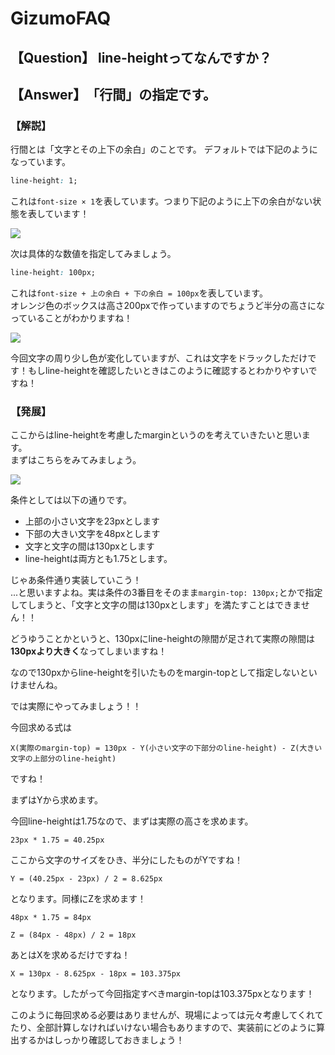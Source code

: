 # GizumoFAQ

## 【Question】 line-heightってなんですか？

## 【Answer】　「行間」の指定です。

### 【解説】

行間とは「文字とその上下の余白」のことです。
デフォルトでは下記のようになっています。

```css
line-height: 1;
```
これは`font-size × 1`を表しています。つまり下記のように上下の余白がない状態を表しています！

![](https://res.cloudinary.com/gizumo-inc/image/upload/v1670566975/curriculums/GizumoFAQ/%E3%82%B9%E3%82%AF%E3%83%AA%E3%83%BC%E3%83%B3%E3%82%B7%E3%83%A7%E3%83%83%E3%83%88_2022-12-07_11.38.56.png)

次は具体的な数値を指定してみましょう。

```css
line-height: 100px;
```

これは`font-size + 上の余白 + 下の余白 = 100px`を表しています。  
オレンジ色のボックスは高さ200pxで作っていますのでちょうど半分の高さになっていることがわかりますね！

![](https://res.cloudinary.com/gizumo-inc/image/upload/v1670566874/curriculums/GizumoFAQ/%E3%82%B9%E3%82%AF%E3%83%AA%E3%83%BC%E3%83%B3%E3%82%B7%E3%83%A7%E3%83%83%E3%83%88_2022-12-07_11.38.01.png)

今回文字の周り少し色が変化していますが、これは文字をドラックしただけです！もしline-heightを確認したいときはこのように確認するとわかりやすいですね！

### 【発展】

ここからはline-heightを考慮したmarginというのを考えていきたいと思います。  
まずはこちらをみてみましょう。

![](https://res.cloudinary.com/gizumo-inc/image/upload/v1670838448/curriculums/GizumoFAQ/%E3%82%B9%E3%82%AF%E3%83%AA%E3%83%BC%E3%83%B3%E3%82%B7%E3%83%A7%E3%83%83%E3%83%88_2022-12-12_12.57.07.png)

条件としては以下の通りです。

- 上部の小さい文字を23pxとします
- 下部の大きい文字を48pxとします
- 文字と文字の間は130pxとします
- line-heightは両方とも1.75とします。

じゃあ条件通り実装していこう！  
...と思いますよね。実は条件の3番目をそのまま`margin-top: 130px;`とかで指定してしまうと、「文字と文字の間は130pxとします」を満たすことはできません！！

どうゆうことかというと、130pxにline-heightの隙間が足されて実際の隙間は**130pxより大きく**なってしまいますね！

なので130pxからline-heightを引いたものをmargin-topとして指定しないといけませんね。

では実際にやってみましょう！！

今回求める式は  

```
X(実際のmargin-top) = 130px - Y(小さい文字の下部分のline-height) - Z(大きい文字の上部分のline-height)
```

ですね！

まずはYから求めます。

今回line-heightは1.75なので、まずは実際の高さを求めます。
```
23px * 1.75 = 40.25px
```

ここから文字のサイズをひき、半分にしたものがYですね！

```
Y = (40.25px - 23px) / 2 = 8.625px
```
となります。同様にZを求めます！

```
48px * 1.75 = 84px

Z = (84px - 48px) / 2 = 18px
```

あとはXを求めるだけですね！

```
X = 130px - 8.625px - 18px = 103.375px
```

となります。したがって今回指定すべきmargin-topは103.375pxとなります！

このように毎回求める必要はありませんが、現場によっては元々考慮してくれてたり、全部計算しなければいけない場合もありますので、実装前にどのように算出するかはしっかり確認しておきましょう！





